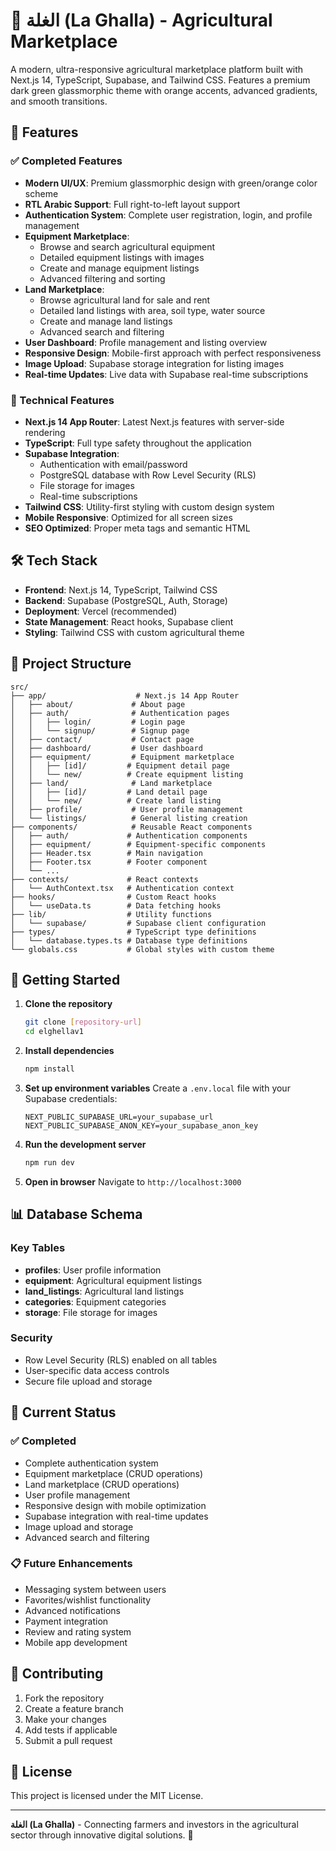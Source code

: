 # 🌾 الغلة (La Ghalla) - Agricultural Marketplace

A modern, ultra-responsive agricultural marketplace platform built with Next.js 14, TypeScript, Supabase, and Tailwind CSS. Features a premium dark green glassmorphic theme with orange accents, advanced gradients, and smooth transitions.

## 🚀 Features

### ✅ Completed Features
- **Modern UI/UX**: Premium glassmorphic design with green/orange color scheme
- **RTL Arabic Support**: Full right-to-left layout support
- **Authentication System**: Complete user registration, login, and profile management
- **Equipment Marketplace**: 
  - Browse and search agricultural equipment
  - Detailed equipment listings with images
  - Create and manage equipment listings
  - Advanced filtering and sorting
- **Land Marketplace**:
  - Browse agricultural land for sale and rent
  - Detailed land listings with area, soil type, water source
  - Create and manage land listings
  - Advanced search and filtering
- **User Dashboard**: Profile management and listing overview
- **Responsive Design**: Mobile-first approach with perfect responsiveness
- **Image Upload**: Supabase storage integration for listing images
- **Real-time Updates**: Live data with Supabase real-time subscriptions

### 🔧 Technical Features
- **Next.js 14 App Router**: Latest Next.js features with server-side rendering
- **TypeScript**: Full type safety throughout the application
- **Supabase Integration**: 
  - Authentication with email/password
  - PostgreSQL database with Row Level Security (RLS)
  - File storage for images
  - Real-time subscriptions
- **Tailwind CSS**: Utility-first styling with custom design system
- **Mobile Responsive**: Optimized for all screen sizes
- **SEO Optimized**: Proper meta tags and semantic HTML

## 🛠️ Tech Stack

- **Frontend**: Next.js 14, TypeScript, Tailwind CSS
- **Backend**: Supabase (PostgreSQL, Auth, Storage)
- **Deployment**: Vercel (recommended)
- **State Management**: React hooks, Supabase client
- **Styling**: Tailwind CSS with custom agricultural theme

## 📁 Project Structure

```
src/
├── app/                    # Next.js 14 App Router
│   ├── about/             # About page
│   ├── auth/              # Authentication pages
│   │   ├── login/         # Login page
│   │   └── signup/        # Signup page
│   ├── contact/           # Contact page
│   ├── dashboard/         # User dashboard
│   ├── equipment/         # Equipment marketplace
│   │   ├── [id]/         # Equipment detail page
│   │   └── new/          # Create equipment listing
│   ├── land/              # Land marketplace
│   │   ├── [id]/         # Land detail page
│   │   └── new/          # Create land listing
│   ├── profile/           # User profile management
│   └── listings/          # General listing creation
├── components/            # Reusable React components
│   ├── auth/             # Authentication components
│   ├── equipment/        # Equipment-specific components
│   ├── Header.tsx        # Main navigation
│   ├── Footer.tsx        # Footer component
│   └── ...
├── contexts/             # React contexts
│   └── AuthContext.tsx   # Authentication context
├── hooks/                # Custom React hooks
│   └── useData.ts        # Data fetching hooks
├── lib/                  # Utility functions
│   └── supabase/         # Supabase client configuration
├── types/                # TypeScript type definitions
│   └── database.types.ts # Database type definitions
└── globals.css           # Global styles with custom theme
```

## 🚀 Getting Started

1. **Clone the repository**
   ```bash
   git clone [repository-url]
   cd elghellav1
   ```

2. **Install dependencies**
   ```bash
   npm install
   ```

3. **Set up environment variables**
   Create a `.env.local` file with your Supabase credentials:
   ```
   NEXT_PUBLIC_SUPABASE_URL=your_supabase_url
   NEXT_PUBLIC_SUPABASE_ANON_KEY=your_supabase_anon_key
   ```

4. **Run the development server**
   ```bash
   npm run dev
   ```

5. **Open in browser**
   Navigate to `http://localhost:3000`

## 📊 Database Schema

### Key Tables
- **profiles**: User profile information
- **equipment**: Agricultural equipment listings
- **land_listings**: Agricultural land listings
- **categories**: Equipment categories
- **storage**: File storage for images

### Security
- Row Level Security (RLS) enabled on all tables
- User-specific data access controls
- Secure file upload and storage

## 🔄 Current Status

### ✅ Completed
- Complete authentication system
- Equipment marketplace (CRUD operations)
- Land marketplace (CRUD operations)
- User profile management
- Responsive design with mobile optimization
- Supabase integration with real-time updates
- Image upload and storage
- Advanced search and filtering

### 📋 Future Enhancements
- Messaging system between users
- Favorites/wishlist functionality
- Advanced notifications
- Payment integration
- Review and rating system
- Mobile app development

## 🤝 Contributing

1. Fork the repository
2. Create a feature branch
3. Make your changes
4. Add tests if applicable
5. Submit a pull request

## 📄 License

This project is licensed under the MIT License.

---

**الغلة (La Ghalla)** - Connecting farmers and investors in the agricultural sector through innovative digital solutions. 🌱
